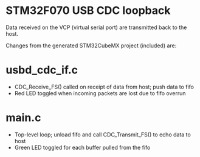 # STM32F070 USB CDC loopback

Data received on the VCP (virtual serial port) are transmitted back to the host.

Changes from the generated STM32CubeMX project (included) are:

# usbd_cdc_if.c

- CDC_Receive_FS() called on receipt of data from host; push data to fifo
- Red LED toggled when incoming packets are lost due to fifo overrun

# main.c

- Top-level loop; unload fifo and call CDC_Transmit_FS() to echo data to host
- Green LED toggled for each buffer pulled from the fifo
